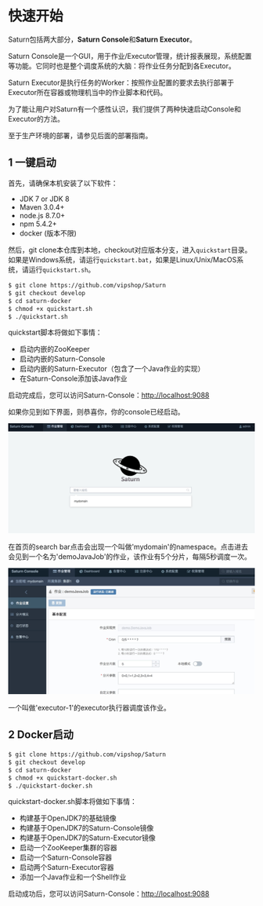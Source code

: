 # 快速开始
Saturn包括两大部分，**Saturn Console**和**Saturn Executor**。

Saturn Console是一个GUI，用于作业/Executor管理，统计报表展现，系统配置等功能。它同时也是整个调度系统的大脑：将作业任务分配到各Executor。

Saturn Executor是执行任务的Worker：按照作业配置的要求去执行部署于Executor所在容器或物理机当中的作业脚本和代码。

为了能让用户对Saturn有一个感性认识，我们提供了两种快速启动Console和Executor的方法。

至于生产环境的部署，请参见后面的部署指南。

## 1 一键启动

首先，请确保本机安装了以下软件：

* JDK 7 or JDK 8
* Maven 3.0.4+
* node.js 8.7.0+
* npm 5.4.2+
* docker (版本不限)

然后，git clone本仓库到本地，checkout对应版本分支，进入`quickstart`目录。如果是Windows系统，请运行`quickstart.bat`，如果是Linux/Unix/MacOS系统，请运行`quickstart.sh`。

```
$ git clone https://github.com/vipshop/Saturn
$ git checkout develop
$ cd saturn-docker
$ chmod +x quickstart.sh
$ ./quickstart.sh
```

quickstart脚本将做如下事情：
* 启动内嵌的ZooKeeper
* 启动内嵌的Saturn-Console
* 启动内嵌的Saturn-Executor（包含了一个Java作业的实现）
* 在Saturn-Console添加该Java作业

启动完成后，您可以访问Saturn-Console：[http://localhost:9088](http://localhost:9088)

如果你见到如下界面，则恭喜你，你的console已经启动。

![home_page](_media/home_page.jpg)

在首页的search bar点击会出现一个叫做'mydomain'的namespace。点击进去会见到一个名为'demoJavaJob'的作业，该作业有5个分片，每隔5秒调度一次。

![demo_job](_media/quickstart_demojob.jpg)



一个叫做'executor-1'的executor执行器调度该作业。

## 2 Docker启动

```
$ git clone https://github.com/vipshop/Saturn
$ git checkout develop
$ cd saturn-docker
$ chmod +x quickstart-docker.sh
$ ./quickstart-docker.sh
```

quickstart-docker.sh脚本将做如下事情：
* 构建基于OpenJDK7的基础镜像
* 构建基于OpenJDK7的Saturn-Console镜像
* 构建基于OpenJDK7的Saturn-Executor镜像
* 启动一个ZooKeeper集群的容器
* 启动一个Saturn-Console容器
* 启动两个Saturn-Executor容器
* 添加一个Java作业和一个Shell作业

启动成功后，您可以访问Saturn-Console：[http://localhost:9088](http://localhost:9088)
